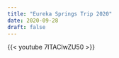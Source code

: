 ```yaml
---
title: "Eureka Springs Trip 2020"
date: 2020-09-28
draft: false
---
```


{{< youtube 7lTAClwZU50 >}}